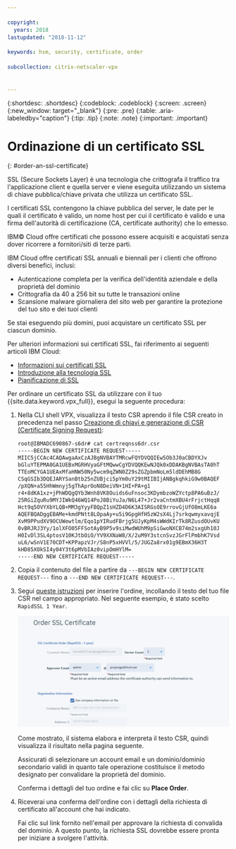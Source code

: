 ```yaml
---

copyright:
  years: 2018
lastupdated: "2018-11-12"

keywords: hsm, security, certificate, order

subcollection: citrix-netscaler-vpx


---
```


{:shortdesc: .shortdesc}
{:codeblock: .codeblock}
{:screen: .screen}
{:new_window: target="_blank"}
{:pre: .pre}
{:table: .aria-labeledby="caption"}
{:tip: .tip}
{:note: .note}
{:important: .important}

# Ordinazione di un certificato SSL
{: #order-an-ssl-certificate}

SSL (Secure Sockets Layer) è una tecnologia che crittografa il traffico tra l'applicazione client e quella server e viene eseguita utilizzando un sistema di chiave pubblica/chiave privata che utilizza un certificato SSL.

I certificati SSL contengono la chiave pubblica del server, le date per le quali il certificato è valido, un nome host per cui il certificato è valido e una firma dell'autorità di certificazione (CA, certificate authority) che lo emesso.

IBM© Cloud offre certificati che possono essere acquisiti e acquistati senza dover ricorrere a fornitori/siti di terze parti.

IBM Cloud offre certificati SSL annuali e biennali per i clienti che offrono diversi benefici, inclusi:

* Autenticazione completa per la verifica dell'identità aziendale e della proprietà del dominio
* Crittografia da 40 a 256 bit su tutte le transazioni online
* Scansione malware giornaliera del sito web per garantire la protezione del tuo sito e dei tuoi clienti

Se stai eseguendo più domini, puoi acquistare un certificato SSL per ciascun dominio.

Per ulteriori informazioni sui certificati SSL, fai riferimento ai seguenti articoli IBM Cloud:

* [Informazioni sui certificati SSL](/docs/infrastructure/ssl-certificates?topic=ssl-certificates-about-ssl-certificates)
* [Introduzione alla tecnologia SSL](/docs/infrastructure/ssl-certificates?topic=ssl-certificates-introduction-to-ssl-technology)
* [Pianificazione di SSL](/docs/infrastructure/ssl-certificates?topic=ssl-certificates-planning-for-ssl)


Per ordinare un certificato SSL da utilizzare con il tuo {{site.data.keyword.vpx_full}}, esegui la seguente procedura:

1.	Nella CLI shell VPX, visualizza il testo CSR aprendo il file CSR creato in precedenza nel passo [Creazione di chiavi e generazione di CSR (Certificate Signing Request)](/docs/infrastructure/citrix-netscaler-vpx?topic=citrix-netscaler-vpx-create-keys-and-generate-the-certificate-signing-request-csr-):

	```
	root@IBMADC690867-s6dr# cat certreqnss6dr.csr
	-----BEGIN NEW CERTIFICATE REQUEST-----
	MIIC5jCCAc4CAQAwgaAxCzAJBgNVBAYTMRcwFQYDVQQIEw5Ob3J0aCBDYXJv
	bGluYTEPMA0GA1UEBxMGRHVyaGFtMQwwCgYDVQQKEwNJQk0xDDAKBgNVBAsTA0hT
	TTEoMCYGA1UEAxMfaHNW50Ny5wcm9qZWN0Z29sZGZpbmNoLm5ldDEhMB8G
	CSqGSIb3DQEJARYSanBtb25nZUBjci5pYm0uY29tMIIBIjANBgkqhkiG9w0BAQEF
	/pXQN+a55HhWmnyj5gThAprOoN8DeiVN+1HI+PA+g1
	r4+8dKA1xz+jPhWDQgQYb3Wnh8VK8Ouids6uFnsoc3KDymbzoWZYctp8PA6uBzJ/
	25RGiZquRu9MYJIWkQ46WQ14PoJ8BiYuJa/N6L47+Jr2vaCntmXBU4rFrjctHqq8
	Hct9q5OVYXbYLQB+MM3gYyyFBQpZ1sHZD4D6K3AISRGsOE9rrovGjUfO8mLKE6a
	AQEFBQADggEBAMe+kmdPNtt8LOpaAy+u5i9GpgHfH5zW2sX4Lj7srkqwmyxavqjE
	XvM9PPudXV9OCUWewtlm/Eqo1pYIRudFBrjg5UJyKpM4sWWdKIrTk8RZusdOUvKU
	0vBRJRJ3Yy/1olXFO05FFSotAyB9P5v9siMwdWUhM9pSiGwoNXCB74m2sxgUh10J
	H0IvDl3SL4ptosV10KJtbOiO/YV9XXNaW8/X/2uM9Y3stcnSvzJGrFlPmbhK7Vsd
	uL6/wSnV1E70CDT+KPPapzVJr/S8nP5xHVVl/5/JUGZa8rx01g9EBmX36H3T
	kHD85XOkSI4y04Y3t6pMVbIAz0vipOmHYlM=
	-----END NEW CERTIFICATE REQUEST-----
	```

2.	Copia il contenuto del file a partire da `---BEGIN NEW CERTIFICATE REQUEST---` fino a `---END NEW CERTIFICATE REQUEST---`.

3.	Segui [queste istruzioni](/docs/infrastructure/ssl-certificates?topic=ssl-certificates-getting-started-tutorial#ordering-ssl-certificates) per inserire l'ordine, incollando il testo del tuo file CSR nel campo appropriato. Nel seguente esempio, è stato scelto `RapidSSL 1 Year`.

	<img src="images/5-Order-Certificate_1.png" alt="immagine" style="width: 550px;"/>

	Come mostrato, il sistema elabora e interpreta il testo CSR, quindi visualizza il risultato nella pagina seguente.

	Assicurati di selezionare un account email e un dominio/dominio secondario validi in quanto tale operazione costituisce il metodo designato per convalidare la proprietà del dominio.

	Conferma i dettagli del tuo ordine e fai clic su **Place Order**.

4. Riceverai una conferma dell'ordine con i dettagli della richiesta di certificato all'account che hai indicato.

	Fai clic sul link fornito nell'email per approvare la richiesta di convalida del dominio. A questo punto, la richiesta SSL dovrebbe essere pronta per iniziare a svolgere l'attività.
